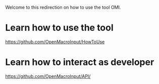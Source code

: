 Welcome to this redirection on how to use the tool OMI.

# Learn how to use the tool

https://github.com/OpenMacroInput/HowToUse

# Learn how to interact as developer

https://github.com/OpenMacroInput/API/
